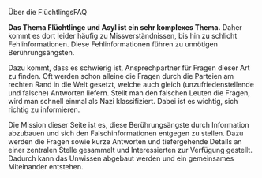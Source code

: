 Über die FlüchtlingsFAQ

**Das Thema Flüchtlinge und Asyl ist ein sehr komplexes Thema.** Daher kommt es dort leider häufig zu Missverständnissen, bis hin zu schlicht Fehlinformationen. Diese Fehlinformationen führen zu unnötigen Berührungsängsten.

Dazu kommt, dass es schwierig ist, Ansprechpartner für Fragen dieser Art zu finden. Oft werden schon alleine die Fragen durch die Parteien am rechten Rand in die Welt gesetzt, welche auch gleich (unzufriedenstellende und falsche) Antworten liefern. Stellt man den falschen Leuten die Fragen, wird man schnell einmal als Nazi klassifiziert. Dabei ist es wichtig, sich richtig zu informieren.

Die Mission dieser Seite ist es, diese Berührungsängste durch Information abzubauen und sich den Falschinformationen entgegen zu stellen. Dazu werden die Fragen sowie kurze Antworten und tiefergehende Details an einer zentralen Stelle gesammelt und Interessierten zur Verfügung gestellt. Dadurch kann das Unwissen abgebaut werden und ein gemeinsames Miteinander entstehen.
